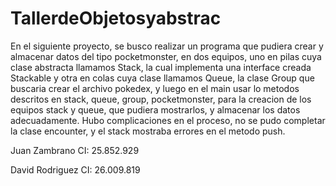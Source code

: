 # TallerdeObjetosyabstrac
En el siguiente proyecto, se busco realizar un programa que pudiera crear y almacenar 
datos del tipo pocketmonster, en dos equipos, uno en pilas cuya clase abstracta llamamos Stack, la cual implementa una interface creada Stackable y otra en colas cuya clase llamamos Queue, la clase Group que buscaria crear el archivo pokedex, y luego en el main usar lo metodos descritos en stack, queue, group, pocketmonster, para la creacion de los equipos stack y queue, que pudiera mostrarlos, y almacenar los datos adecuadamente. Hubo complicaciones en el proceso, no se pudo completar la clase encounter, y el stack mostraba errores en el metodo push.

Juan Zambrano
CI: 25.852.929

David Rodriguez
CI: 26.009.819
